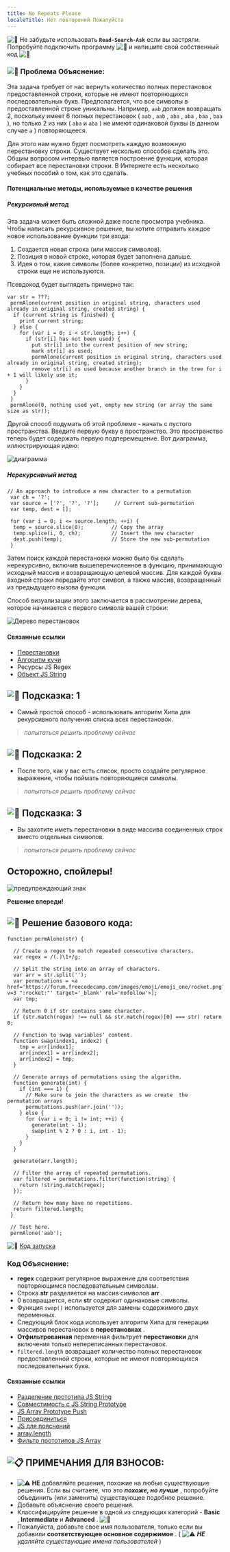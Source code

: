 ```yaml
---
title: No Repeats Please
localeTitle: Нет повторений Пожалуйста
---
```

![:triangular_flag_on_post:](https://forum.freecodecamp.com/images/emoji/emoji_one/triangular_flag_on_post.png?v=3 ": Triangular_flag_on_post:") Не забудьте использовать **`Read-Search-Ask`** если вы застряли. Попробуйте подключить программу ![:busts_in_silhouette:](https://forum.freecodecamp.com/images/emoji/emoji_one/busts_in_silhouette.png?v=3 ": Busts_in_silhouette:") и напишите свой собственный код ![:pencil:](https://forum.freecodecamp.com/images/emoji/emoji_one/pencil.png?v=3 ":карандаш:")

### ![:checkered_flag:](https://forum.freecodecamp.com/images/emoji/emoji_one/checkered_flag.png?v=3 ": Checkered_flag:") Проблема Объяснение:

Эта задача требует от нас вернуть количество полных перестановок предоставленной строки, которые не имеют повторяющихся последовательных букв. Предполагается, что все символы в предоставленной строке уникальны. Например, `aab` должен возвращать 2, поскольку имеет 6 полных перестановок ( `aab` , `aab` , `aba` , `aba` , `baa` , `baa` ), но только 2 из них ( `aba` и `aba` ) не имеют одинаковой буквы (в данном случае `a` ) повторяющееся.

Для этого нам нужно будет посмотреть каждую возможную перестановку строки. Существует несколько способов сделать это. Общим вопросом интервью является построение функции, которая собирает все перестановки строки. В Интернете есть несколько учебных пособий о том, как это сделать.

#### Потенциальные методы, используемые в качестве решения

##### Рекурсивный метод

Эта задача может быть сложной даже после просмотра учебника. Чтобы написать рекурсивное решение, вы хотите отправить каждое новое использование функции три входа:

1.  Создается новая строка (или массив символов).
2.  Позиция в новой строке, которая будет заполнена дальше.
3.  Идея о том, какие символы (более конкретно, позиции) из исходной строки еще не используются.

Псевдокод будет выглядеть примерно так:
```
var str = ???; 
 permAlone(current position in original string, characters used already in original string, created string) { 
  if (current string is finished) { 
    print current string; 
  } else { 
    for (var i = 0; i < str.length; i++) { 
      if (str[i] has not been used) { 
        put str[i] into the current position of new string; 
        mark str[i] as used; 
        permAlone(current position in original string, characters used already in original string, created string); 
        remove str[i] as used because another branch in the tree for i + 1 will likely use it; 
      } 
    } 
  } 
 } 
 permAlone(0, nothing used yet, empty new string (or array the same size as str)); 
```

Другой способ подумать об этой проблеме - начать с пустого пространства. Введите первую букву в пространство. Это пространство теперь будет содержать первую подперемещение. Вот диаграмма, иллюстрирующая идею:

![диаграмма](//discourse-user-assets.s3.amazonaws.com/original/2X/6/69896bacc8bd3b2e347beb4b304a7f97caa6d9ab.png)

##### Нерекурсивный метод
```
// An approach to introduce a new character to a permutation 
 var ch = '?'; 
 var source = ['?', '?', '?'];     // Current sub-permutation 
 var temp, dest = []; 
 
 for (var i = 0; i <= source.length; ++i) { 
  temp = source.slice(0);         // Copy the array 
  temp.splice(i, 0, ch);          // Insert the new character 
  dest.push(temp);                // Store the new sub-permutation 
 } 
```

Затем поиск каждой перестановки можно было бы сделать нерекурсивно, включив вышеперечисленное в функцию, принимающую исходный массив и возвращающую целевой массив. Для каждой буквы входной строки передайте этот символ, а также массив, возвращенный из предыдущего вызова функции.

Способ визуализации этого заключается в рассмотрении дерева, которое начинается с первого символа вашей строки:

![Дерево перестановок](//discourse-user-assets.s3.amazonaws.com/original/2X/8/8187f2b06cdc02cf62286c18ce15bfcdc99bc68c.png)

#### Связанные ссылки

*   [Перестановки](https://www.mathsisfun.com/combinatorics/combinations-permutations.html)
*   [Алгоритм кучи](https://en.wikipedia.org/wiki/Heap%27s_algorithm)
*   Ресурсы JS Regex
*   [Объект JS String](https://developer.mozilla.org/en-US/docs/Web/JavaScript/Reference/Global_Objects/String)

## ![:speech_balloon:](https://forum.freecodecamp.com/images/emoji/emoji_one/speech_balloon.png?v=3 ": Speech_balloon:") Подсказка: 1

*   Самый простой способ - использовать алгоритм Хипа для рекурсивного получения списка всех перестановок.

> _попытаться решить проблему сейчас_

## ![:speech_balloon:](https://forum.freecodecamp.com/images/emoji/emoji_one/speech_balloon.png?v=3 ": Speech_balloon:") Подсказка: 2

*   После того, как у вас есть список, просто создайте регулярное выражение, чтобы поймать повторяющиеся символы.

> _попытаться решить проблему сейчас_

## ![:speech_balloon:](https://forum.freecodecamp.com/images/emoji/emoji_one/speech_balloon.png?v=3 ": Speech_balloon:") Подсказка: 3

*   Вы захотите иметь перестановки в виде массива соединенных строк вместо отдельных символов.

> _попытаться решить проблему сейчас_

## Осторожно, спойлеры!

![предупреждающий знак](//discourse-user-assets.s3.amazonaws.com/original/2X/2/2d6c412a50797771301e7ceabd554cef4edcd74d.gif)

**Решение впереди!**

## ![:beginner:](https://forum.freecodecamp.com/images/emoji/emoji_one/beginner.png?v=3 ": Начинающий:") Решение базового кода:
```
function permAlone(str) { 
 
  // Create a regex to match repeated consecutive characters. 
  var regex = /(.)\1+/g; 
 
  // Split the string into an array of characters. 
  var arr = str.split(''); 
  var permutations = <a href='https://forum.freecodecamp.com/images/emoji/emoji_one/rocket.png?v=3 ":rocket:"' target='_blank' rel='nofollow'>]; 
  var tmp; 
 
  // Return 0 if str contains same character. 
  if (str.match(regex) !== null && str.match(regex)[0] === str) return 0; 
 
  // Function to swap variables' content. 
  function swap(index1, index2) { 
    tmp = arr[index1]; 
    arr[index1] = arr[index2]; 
    arr[index2] = tmp; 
  } 
 
  // Generate arrays of permutations using the algorithm. 
  function generate(int) { 
    if (int === 1) { 
      // Make sure to join the characters as we create  the permutation arrays 
      permutations.push(arr.join('')); 
    } else { 
      for (var i = 0; i != int; ++i) { 
        generate(int - 1); 
        swap(int % 2 ? 0 : i, int - 1); 
      } 
    } 
  } 
 
  generate(arr.length); 
 
  // Filter the array of repeated permutations. 
  var filtered = permutations.filter(function(string) { 
    return !string.match(regex); 
  }); 
 
  // Return how many have no repetitions. 
  return filtered.length; 
 } 
 
 // Test here. 
 permAlone('aab'); 
```

![:rocket:](https://forum.freecodecamp.com/images/emoji/emoji_one/rocket.png?v=3 ": Ракета:") [Код запуска](https://repl.it/CLop/0)

### Код Объяснение:

*   **regex** содержит регулярное выражение для соответствия повторяющимся последовательным символам.
*   Строка **str** разделяется на массив символов **arr** .
*   0 возвращается, если **str** содержит одинаковые символы.
*   Функция `swap()` используется для замены содержимого двух переменных.
*   Следующий блок кода использует алгоритм Хипа для генерации массивов перестановок в **перестановках** .
*   **Отфильтрованная** переменная фильтрует **перестановки** для включения только непереписанных перестановок.
*   `filtered.length` возвращает количество полных перестановок предоставленной строки, которые не имеют повторяющихся последовательных букв.

#### Связанные ссылки

*   [Разделение прототипа JS String](http://forum.freecodecamp.com/t/javascript-string-prototype-split/15944)
*   [Совместимость с JS String Prototype](http://forum.freecodecamp.com/t/javascript-string-prototype-match/15941)
*   [JS Array Prototype Push](http://forum.freecodecamp.com/t/javascript-array-prototype-push/14298)
*   [Присоединиться](http://forum.freecodecamp.com/t/javascript-array-prototype-join/14292)
*   [JS для пояснений](http://forum.freecodecamp.com/t/javascript-for-loop/14666s-Explained)
*   [array.length](https://developer.mozilla.org/en/docs/Web/JavaScript/Reference/Global_Objects/Array/length)
*   [Фильтр прототипов JS Array](http://forum.freecodecamp.com/t/javascript-array-prototype-filter/14289)

## ![:clipboard:](https://forum.freecodecamp.com/images/emoji/emoji_one/clipboard.png?v=3 ": Буфер обмена:") ПРИМЕЧАНИЯ ДЛЯ ВЗНОСОВ:

*   ![:warning:](https://forum.freecodecamp.com/images/emoji/emoji_one/warning.png?v=3 ":предупреждение:") **НЕ** добавляйте решения, похожие на любые существующие решения. Если вы считаете, что это **_похоже, но лучше_** , попробуйте объединить (или заменить) существующее подобное решение.
*   Добавьте объяснение своего решения.
*   Классифицируйте решение в одной из следующих категорий - **Basic** , **Intermediate** и **Advanced** . ![:traffic_light:](https://forum.freecodecamp.com/images/emoji/emoji_one/traffic_light.png?v=3 ":светофор:")
*   Пожалуйста, добавьте свое имя пользователя, только если вы добавили **соответствующее основное содержимое** . ( ![:warning:](https://forum.freecodecamp.com/images/emoji/emoji_one/warning.png?v=3 ":предупреждение:") **_НЕ_** _удаляйте существующие имена пользователей_ )

